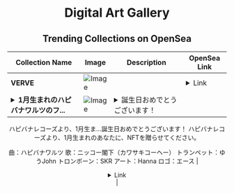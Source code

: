 <div align="center">

# Digital Art Gallery

## Trending Collections on OpenSea

| Collection Name                       | Image                                                                                     | Description                       | OpenSea Link                                                                                          |
|---------------------------------------|-------------------------------------------------------------------------------------------|-----------------------------------|--------------------------------------------------------------------------------------------------------|
| **VERVE** | ![Image](https://i.seadn.io/s/raw/files/392c5ec7a26eb6b22912a9a19edd01f4.jpg?w=500&auto=format?w=200&auto=format) |  | <details><summary>Link</summary>[VERVE](https://opensea.io/collection/verve-6)</details> |
| **<details><summary>1月生まれのハピバナワルツのフ...</summary>1月生まれのハピバナワルツのフリーミント</details>** | ![Image](https://i.seadn.io/s/raw/files/9ddc9b533a63ff76031cfe700c94a606.jpg?w=500&auto=format?w=200&auto=format) | <details><summary>誕生日おめでとうございます！
ハピバナレコーズより、1月生ま...</summary>誕生日おめでとうございます！
ハピバナレコーズより、1月生まれのあなたに、NFTを贈らせてください。

曲：ハピバナワルツ
歌：ニッコー閣下（カワサキコーヘー）
トランペット：ゆうJohn
トロンボーン：SKR
アート：Hanna
ロゴ：エース</details> | <details><summary>Link</summary>[1月生まれのハピバナワルツのフリーミント](https://opensea.io/collection/1yue-sheng-marenohapibanawarutsunohuri-minto)</details> |

</div>